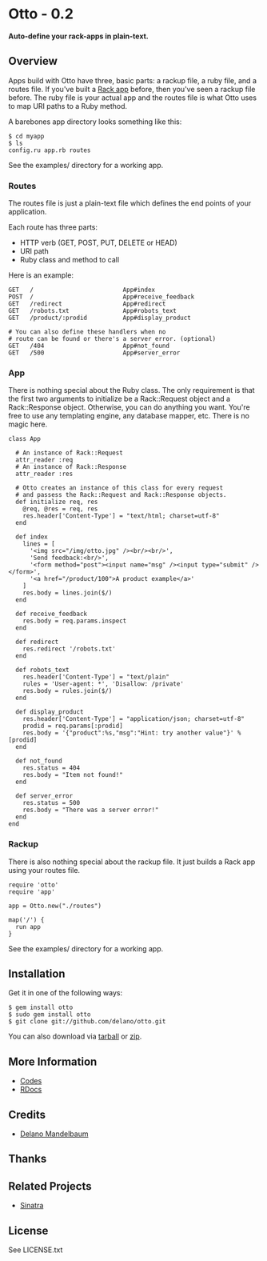 # Otto - 0.2

**Auto-define your rack-apps in plain-text.**

## Overview ##

Apps build with Otto have three, basic parts: a rackup file, a ruby file, and a routes file. If you've built a [Rack app](http://rack.rubyforge.org/) before, then you've seen a rackup file before. The ruby file is your actual app and the routes file is what Otto uses to map URI paths to a Ruby method.

A barebones app directory looks something like this:

    $ cd myapp
    $ ls
    config.ru app.rb routes

See the examples/ directory for a working app.


### Routes ###

The routes file is just a plain-text file which defines the end points of your application.

Each route has three parts:
 * HTTP verb (GET, POST, PUT, DELETE or HEAD)
 * URI path
 * Ruby class and method to call

Here is an example:

    GET   /                         App#index
    POST  /                         App#receive_feedback
    GET   /redirect                 App#redirect
    GET   /robots.txt               App#robots_text
    GET   /product/:prodid          App#display_product

    # You can also define these handlers when no 
    # route can be found or there's a server error. (optional) 
    GET   /404                      App#not_found
    GET   /500                      App#server_error

### App ###

There is nothing special about the Ruby class. The only requirement is that the first two arguments to initialize be a Rack::Request object and a Rack::Response object. Otherwise, you can do anything you want. You're free to use any templating engine, any database mapper, etc. There is no magic here.

    class App

      # An instance of Rack::Request
      attr_reader :req
      # An instance of Rack::Response
      attr_reader :res

      # Otto creates an instance of this class for every request
      # and passess the Rack::Request and Rack::Response objects.
      def initialize req, res
        @req, @res = req, res
        res.header['Content-Type'] = "text/html; charset=utf-8"
      end

      def index
        lines = [
          '<img src="/img/otto.jpg" /><br/><br/>',
          'Send feedback:<br/>',
          '<form method="post"><input name="msg" /><input type="submit" /></form>',
          '<a href="/product/100">A product example</a>'
        ]
        res.body = lines.join($/)
      end

      def receive_feedback
        res.body = req.params.inspect
      end

      def redirect
        res.redirect '/robots.txt'
      end

      def robots_text
        res.header['Content-Type'] = "text/plain"
        rules = 'User-agent: *', 'Disallow: /private'
        res.body = rules.join($/)
      end
      
      def display_product
        res.header['Content-Type'] = "application/json; charset=utf-8"
        prodid = req.params[:prodid]
        res.body = '{"product":%s,"msg":"Hint: try another value"}' % [prodid]
      end
      
      def not_found
        res.status = 404
        res.body = "Item not found!"
      end

      def server_error
        res.status = 500
        res.body = "There was a server error!"
      end
    end

### Rackup ###

There is also nothing special about the rackup file. It just builds a Rack app using your routes file. 

    require 'otto'
    require 'app'
    
    app = Otto.new("./routes")
    
    map('/') { 
      run app
    }

See the examples/ directory for a working app.

    
## Installation

Get it in one of the following ways:
     
    $ gem install otto
    $ sudo gem install otto
    $ git clone git://github.com/delano/otto.git

You can also download via [tarball](http://github.com/delano/otto/tarball/latest) or [zip](http://github.com/delano/otto/zipball/latest). 


## More Information

* [Codes](http://github.com/delano/otto)
* [RDocs](http://solutious.com/otto)


## Credits

* [Delano Mandelbaum](http://solutious.com)


## Thanks 


## Related Projects

* [Sinatra](http://www.sinatrarb.com/)

## License

See LICENSE.txt
